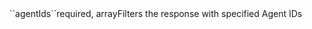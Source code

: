 <tr><td>``agentIds``</td><td>required, array</td><td>Filters the response with specified Agent IDs</td><td></td><td></td></tr>